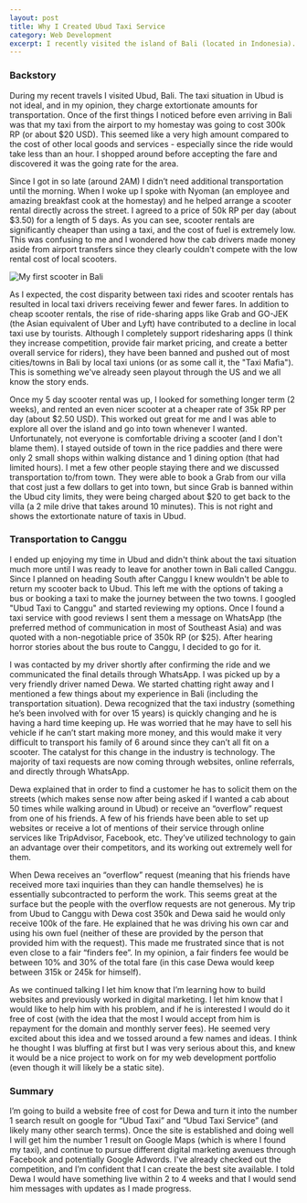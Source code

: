 ```yaml
---
layout: post
title: Why I Created Ubud Taxi Service
category: Web Development
excerpt: I recently visited the island of Bali (located in Indonesia). During my time there I met an awesome taxi driver named Dewa that was struggling to keep up with the changing technologies that his customers were using to arrange their transporation while in Bali. This interaction spurred me to create a website for Dewa to help him compete with the changing transporation landscape in Bali. Check out this post to learn more about the website I created and the process/technologies I used to get everything up and running.
---
```


<h3>Backstory</h3>
During my recent travels I visited Ubud, Bali. The taxi situation in Ubud is not ideal, and in my opinion, they charge extortionate amounts for transportation. Once of the first things I noticed before even arriving in Bali was that my taxi from the airport to my homestay was going to cost 300k RP (or about $20 USD). This seemed like a very high amount compared to the cost of other local goods and services - especially since the ride would take less than an hour. I shopped around before accepting the fare and discovered it was the going rate for the area. 

 Since I got in so late (around 2AM) I didn’t need additional transportation until the morning. When I woke up I spoke with Nyoman (an employee and amazing breakfast cook at the homestay) and he helped arrange a scooter rental directly across the street. I agreed to a price of 50k RP per day (about $3.50) for a length of 5 days. As you can see, scooter rentals are significantly cheaper than using a taxi, and the cost of fuel is extremely low. This was confusing to me and I wondered how the cab drivers made money aside from airport transfers since they clearly couldn't compete with the low rental cost of local scooters. 

<img class="blog-image" src="https://res.cloudinary.com/dls40gzte/image/upload/v1549195219/scooter_bali_oglmwh.jpg" alt="My first scooter in Bali">

As I expected, the cost disparity between taxi rides and scooter rentals has resulted in local taxi drivers receiving fewer and fewer fares. In addition to cheap scooter rentals, the rise of ride-sharing apps like Grab and GO-JEK (the Asian equivalent of Uber and Lyft) have contributed to a decline in local taxi use by tourists. Although I completely support ridesharing apps (I think they increase competition, provide fair market pricing, and create a better overall service for riders), they have been banned and pushed out of most cities/towns in Bali by local taxi unions (or as some call it, the "Taxi Mafia"). This is something we've already seen playout through the US and we all know the story ends. 

Once my 5 day scooter rental was up, I looked for something longer term (2 weeks), and rented an even nicer scooter at a cheaper rate of 35k RP per day (about $2.50 USD). This worked out great for me and I was able to explore all over the island and go into town whenever I wanted. Unfortunately, not everyone is comfortable driving a scooter (and I don't blame them). I stayed outside of town in the rice paddies and there were only 2 small shops within walking distance and 1 dining option (that had limited hours). I met a few other people staying there and we discussed transportation to/from town. They were able to book a Grab from our villa that cost just a few dollars to get into town, but since Grab is banned within the Ubud city limits, they were being charged about $20 to get back to the villa (a 2 mile drive that takes around 10 minutes). This is not right and shows the extortionate nature of taxis in Ubud. 

<h3>Transportation to Canggu</h3>
I ended up enjoying my time in Ubud and didn't think about the taxi situation much more until I was ready to leave for another town in Bali called Canggu. Since I planned on heading South after Canggu I knew wouldn't be able to return my scooter back to Ubud. This left me with the options of taking a bus or booking a taxi to make the journey between the two towns. I googled "Ubud Taxi to Canggu" and started reviewing my options. Once I found a taxi service with good reviews I sent them a message on WhatsApp (the preferred method of communication in most of Southeast Asia) and was quoted with a non-negotiable price of 350k RP (or $25). After hearing horror stories about the bus route to Canggu, I decided to go for it.  

I was contacted by my driver shortly after confirming the ride and we communicated the final details through WhatsApp. I was picked up by a very friendly driver named Dewa. We started chatting right away and I mentioned a few things about my experience in Bali (including the transportation situation). Dewa recognized that the taxi industry (something he’s been involved with for over 15 years) is quickly changing and he is having a hard time keeping up. He was worried that he may have to sell his vehicle if he can’t start making more money, and this would make it very difficult to transport his family of 6 around since they can’t all fit on a scooter. The catalyst for this change in the industry is technology. The majority of taxi requests are now coming through websites, online referrals, and directly through WhatsApp.

Dewa explained that in order to find a customer he has to solicit them on the streets (which makes sense now after being asked if I wanted a cab about 50 times while walking around in Ubud) or receive an “overflow” request from one of his friends. A few of his friends have been able to set up websites or receive a lot of mentions of their service through online services like TripAdvisor, Facebook, etc. They’ve utilized technology to gain an advantage over their competitors, and its working out extremely well for them. 

When Dewa receives an “overflow” request (meaning that his friends have received more taxi inquiries than they can handle themselves) he is essentially subcontracted to perform the work. This seems great at the surface but the people with the overflow requests are not generous. My trip from Ubud to Canggu with Dewa cost 350k and Dewa said he would only receive 100k of the fare. He explained that he was driving his own car and using his own fuel (neither of these are provided by the person that provided him with the request). This made me frustrated since that is not even close to a fair “finders fee”. In my opinion, a fair finders fee would be between 10% and 30% of the total fare (in this case Dewa would keep between 315k or 245k for himself).  

<!-- Dewa is relied upon to support his family of 6 as the sole income earner. This is getting more and more difficult and he doesn’t know what he’ll do next if his taxi income continues to decline.  -->

As we continued talking I let him know that I’m learning how to build websites and previously worked in digital marketing. I let him know that I would like to help him with his problem, and if he is interested I would do it free of cost (with the idea that the most I would accept from him is repayment for the domain and monthly server fees). He seemed very excited about this idea and we tossed around a few names and ideas. I think he thought I was bluffing at first but I was very serious about this, and knew it would be a nice project to work on for my web development portfolio (even though it will likely be a static site).

<h3>Summary</h3>
I’m going to build a website free of cost for Dewa and turn it into the number 1 search result on google for “Ubud Taxi” and “Ubud Taxi Service” (and likely many other search terms). Once the site is established and doing well I will get him the number 1 result on Google Maps (which is where I found my taxi), and continue to pursue different digital marketing avenues through Facebook and potentially Google Adwords. I've already checked out the competition, and I’m confident that I can create the best site available. I told Dewa I would have something live within 2 to 4 weeks and that I would send him messages with updates as I made progress. 